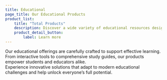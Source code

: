 ```yaml
---
title: Educational
page_title: Our Educational Products
product_list: 
    title: "Total Products"
    description: Discover a wide variety of educational resources designed to inspire learning and foster growth. Our curated collection meets diverse educational needs across all age groups.
    product_detail_button:
        label: Learn more
---
```

Our educational offerings are carefully crafted to support effective learning. From interactive tools to comprehensive study guides, our products empower students and educators alike. <br />
Experience innovative solutions that adapt to modern educational challenges and help unlock everyone’s full potential.